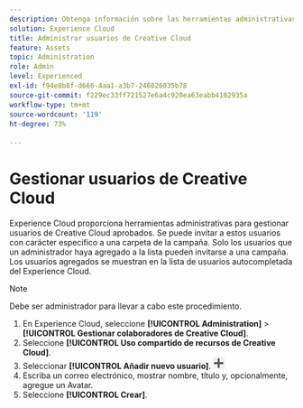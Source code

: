 ```yaml
---
description: Obtenga información sobre las herramientas administrativas para administrar usuarios de Creative Cloud aprobados en Experience Cloud.
solution: Experience Cloud
title: Administrar usuarios de Creative Cloud
feature: Assets
topic: Administration
role: Admin
level: Experienced
exl-id: f94e8b8f-d666-4aa1-a3b7-246026035b78
source-git-commit: f229ec33ff721527e6a4c920ea63eabb4102935a
workflow-type: tm+mt
source-wordcount: '119'
ht-degree: 73%

---
```


# Gestionar usuarios de Creative Cloud

Experience Cloud proporciona herramientas administrativas para gestionar usuarios de Creative Cloud aprobados. Se puede invitar a estos usuarios con carácter específico a una carpeta de la campaña. Solo los usuarios que un administrador haya agregado a la lista pueden invitarse a una campaña. Los usuarios agregados se muestran en la lista de usuarios autocompletada del Experience Cloud.

>[!NOTE]
>
>Debe ser administrador para llevar a cabo este procedimiento.

1. En Experience Cloud, seleccione **[!UICONTROL Administration]** > **[!UICONTROL Gestionar colaboradores de Creative Cloud]**.
1. Seleccione **[!UICONTROL Uso compartido de recursos de Creative Cloud]**.
1. Seleccionar **[!UICONTROL Añadir nuevo usuario]**.  ![agregar nuevo usuario](assets/mac_add_icon.png)
1. Escriba un correo electrónico, mostrar nombre, título y, opcionalmente, agregue un Avatar.
1. Seleccione **[!UICONTROL Crear]**.
